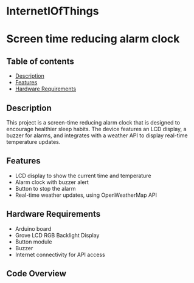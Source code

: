 # InternetIOfThings
# Screen time reducing alarm clock
## Table of contents
* [Description](#Description)
* [Features](#Features)
* [Hardware Requirements](#Hardware-Requirements)
## Description
This project is a screen-time reducing alarm clock that is designed to encourage healthier sleep habits. The device features an LCD display, a buzzer for alarms, and integrates with a weather API to display real-time temperature updates.
## Features
* LCD display to show the current time and temperature
* Alarm clock with buzzer alert
* Button to stop the alarm
* Real-time weather updates, using OpenWeatherMap API
## Hardware Requirements
* Arduino board
* Grove LCD RGB Backlight Display
* Button module
* Buzzer
* Internet connectivity for API access
## Code Overview
